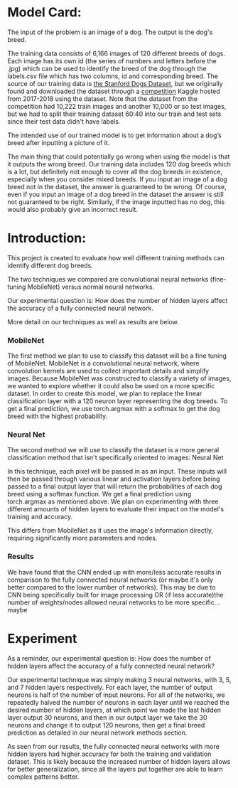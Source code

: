 

# **Model Card**:


The input of the problem is an image of a dog. The output is the dog's breed.


The training data consists of 6,166 images of 120 different breeds of dogs. Each image has its own id (the series of numbers and letters before the .jpg) which can be used to identify the breed of the dog through the labels.csv file which has two columns, id and corresponding breed. The source of our training data is [the Stanford Dogs Dataset](http://vision.stanford.edu/aditya86/ImageNetDogs/ ), but we originally found and downloaded the dataset through a [competition](https://www.kaggle.com/c/dog-breed-identification/overview) Kaggle hosted from 2017-2018 using the dataset. Note that the dataset from the competition had 10,222 train images and another 10,000 or so test images, but we had to split their training dataset 60:40 into our train and test sets since their test data didn't have labels.


The intended use of our trained model is to get information about a dog’s breed after inputting a picture of it.


The main thing that could potentially go wrong when using the model is that it outputs the wrong breed. Our training data includes 120 dog breeds which is a lot, but definitely not enough to cover all the dog breeds in existence, especially when you consider mixed breeds. If you input an image of a dog breed not in the dataset, the answer is guaranteed to be wrong. Of course, even if you input an image of a dog breed in the dataset the answer is still not guaranteed to be right. Similarly, if the image inputted has no dog, this would also probably give an incorrect result.


# **Introduction**: 


This project is created to evaluate how well different training methods can identify different dog breeds. 


The two techniques we compared are convolutional neural networks (fine-tuning MobileNet) versus normal neural networks.


Our experimental question is: How does the number of hidden layers affect the accuracy of a fully connected neural network.


More detail on our techniques as well as results are below.


### MobileNet


The first method we plan to use to classify this dataset will be a fine tuning of MobileNet. MobileNet is a convolutional neural network, where convolution kernels are used to collect important details and simplify images. Because MobileNet was constructed to classify a variety of images, we wanted to explore whether it could also be used on a more specific dataset. In order to create this model, we plan to replace the linear classification layer with a 120 neuron layer representing the dog breeds. To get a final prediction, we use torch.argmax with a softmax to get the dog breed with the highest probability. 

### Neural Net
The second method we will use to classify the dataset is a more general classification method that isn't specifically oriented to images: Neural Net


In this technique, each pixel will be passed in as an input. These inputs will then be passed through various linear and activation layers before being passed to a final output layer that will return the probabilities of each dog breed using a softmax function. We get a final prediction using torch.argmax as mentioned above. We plan on experimenting with three different amounts of hidden layers to evaluate their impact on the model's training and accuracy.


This differs from MobileNet as it uses the image's information directly, requiring significantly more parameters and nodes.


### Results
We have found that the CNN ended up with more/less accurate results in comparison to the fully connected neural networks (or maybe it's only better compared to the lower number of networks). This may be due to CNN being specifically built for image processing OR (if less accurate)the number of weights/nodes allowed neural networks to be more specific…maybe


# **Experiment**
As a reminder, our experimental question is: How does the number of hidden layers affect the accuracy of a fully connected neural network?


Our experimental technique was simply making 3 neural networks, with 3, 5, and 7 hidden layers respectively. For each layer, the number of output neurons is half of the number of input neurons. For all of the networks, we repeatedly halved the number of neurons in each layer until we reached the desired number of hidden layers, at which point we made the last hidden layer output 30 neurons, and then in our output layer we take the 30 neurons and change it to output 120 neurons, then get a final breed prediction as detailed in our neural network methods section.


As seen from our results, the fully connected neural networks with more hidden layers had higher accuracy for both the training and validation dataset. This is likely because the increased number of hidden layers allows for better generalization, since all the layers put together are able to learn complex patterns better.





